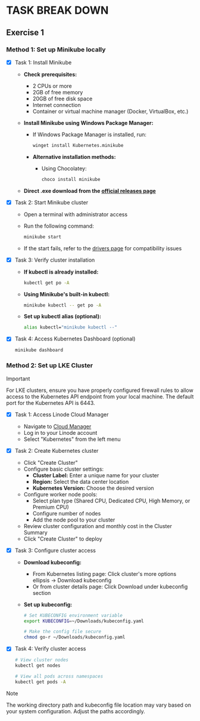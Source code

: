 # TASK BREAK DOWN

## Exercise 1

### Method 1: Set up Minikube locally

- [x] Task 1: Install Minikube
  - **Check prerequisites:**
    - 2 CPUs or more
    - 2GB of free memory
    - 20GB of free disk space
    - Internet connection
    - Container or virtual machine manager (Docker, VirtualBox, etc.)
  
  - **Install Minikube using Windows Package Manager:**
    - If Windows Package Manager is installed, run:

      ```bash
      winget install Kubernetes.minikube
      ```

    - **Alternative installation methods:**
      - Using Chocolatey:

        ```bash
        choco install minikube
        ```

  - **Direct .exe download from the [official releases page](https://github.com/kubernetes/minikube/releases/latest/download/minikube-installer.exe)**

- [x] Task 2: Start Minikube cluster
  - Open a terminal with administrator access
  - Run the following command:

    ```bash
    minikube start
    ```

  - If the start fails, refer to the [drivers page](https://minikube.sigs.k8s.io/docs/drivers/) for compatibility issues

- [x] Task 3: Verify cluster installation
  - **If kubectl is already installed:**

    ```bash
    kubectl get po -A
    ```
  
  - **Using Minikube's built-in kubectl:**

    ```bash
    minikube kubectl -- get po -A
    ```
  
  - **Set up kubectl alias (optional):**

    ```bash
    alias kubectl="minikube kubectl --"
    ```

- [x] Task 4: Access Kubernetes Dashboard (optional)

  ```bash
  minikube dashboard
  ```

### Method 2: Set up LKE Cluster

> [!IMPORTANT]
> For LKE clusters, ensure you have properly configured firewall rules to allow access to the Kubernetes API endpoint from your local machine. The default port for the Kubernetes API is 6443.

- [x] Task 1: Access Linode Cloud Manager
  - Navigate to [Cloud Manager](https://cloud.linode.com)
  - Log in to your Linode account
  - Select "Kubernetes" from the left menu

- [x] Task 2: Create Kubernetes cluster
  - Click "Create Cluster"
  - Configure basic cluster settings:
    - **Cluster Label:** Enter a unique name for your cluster
    - **Region:** Select the data center location
    - **Kubernetes Version:** Choose the desired version
  - Configure worker node pools:
    - Select plan type (Shared CPU, Dedicated CPU, High Memory, or Premium CPU)
    - Configure number of nodes
    - Add the node pool to your cluster
  - Review cluster configuration and monthly cost in the Cluster Summary
  - Click "Create Cluster" to deploy

- [x] Task 3: Configure cluster access
  - **Download kubeconfig:**
    - From Kubernetes listing page: Click cluster's more options ellipsis → Download kubeconfig
    - Or from cluster details page: Click Download under kubeconfig section
  
  - **Set up kubeconfig:**

    ```bash
    # Set KUBECONFIG environment variable
    export KUBECONFIG=~/Downloads/kubeconfig.yaml
    
    # Make the config file secure
    chmod go-r ~/Downloads/kubeconfig.yaml
    ```

- [x] Task 4: Verify cluster access

  ```bash
  # View cluster nodes
  kubectl get nodes
  
  # View all pods across namespaces
  kubectl get pods -A
  ```

> [!NOTE]
> The working directory path and kubeconfig file location may vary based on your system configuration. Adjust the paths accordingly.
